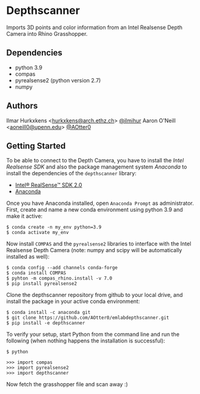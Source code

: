 # Depthscanner
Imports 3D points and color information from an Intel Realsense Depth Camera into Rhino Grasshopper.

## Dependencies
- python 3.9
- compas
- pyrealsense2 (python version 2.7)
- numpy

## Authors

Ilmar Hurkxkens <<hurkxkens@arch.ethz.ch>> [@ilmihur](https://github.com/ilmihur/)
Aaron O'Neill <<aoneill0@upenn.edu>> [@AOtter0](https://github.com/AOtter0)

## Getting Started

To be able to connect to the Depth Camera, you have to install the *Intel Realsense SDK* and also the package management system *Anaconda* to install the dependencies of the `depthscanner` library: 

- [Intel® RealSense™ SDK 2.0](https://www.intelrealsense.com/developers/)
- [Anaconda](https://www.anaconda.com/distribution/)

Once you have Anaconda installed, open `Anaconda Prompt` as administrator. First, create and name a new conda environment using python 3.9 and make it active: 

    $ conda create -n my_env python=3.9
    $ conda activate my_env
    
Now install `COMPAS` and the `pyrealsense2` libraries to interface with the Intel Realsense Depth Camera (note: numpy and scipy will be automatically installed as well): 

    $ conda config --add channels conda-forge
    $ conda install COMPAS
    $ pyhton -m compas_rhino.install -v 7.0
    $ pip install pyrealsense2
    
Clone the depthscanner repository from github to your local drive, and install the package in your active conda environment:
    
    $ conda install -c anaconda git
    $ git clone https://github.com/AOtter0/emlabdepthscanner.git 
    $ pip install -e depthscanner
    
To verify your setup, start Python from the command line and run the following (when nothing happens the installation is successful):

    $ python
    
    >>> import compas
    >>> import pyrealsense2
    >>> import depthscanner

Now fetch the grasshopper file and scan away :)
